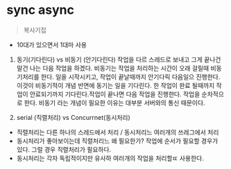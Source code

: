 # sync async

> 복사기집
- 10대가 있으면서 1대마 사용
1) 동기(기다린다)  vs 비동기 (안기다린다)
작업을 다르 스레드로 보내고 그게 끝나건 말건 나는 다음 작업을 하겠다. 
비동기는 작업을 처리하는 시간이 오래 걸릴때 비동기처리를 한다. 일을 시작시키고, 작업이 끝날때까지 안기다릭 다음일으 진행한다.  이것이 비동기적이 개념
반면에 동기는 일을 기다린다. 한 작업이 완료 될때까지 작업이 안료되기까지 기다린다.작업이 끝나면 다음 작업을 진행한다.  작업을 순차적으로 한다. 
비동기 라는 개념이 필요한 이유는 대부분 서버와의 통신 때문이다. 

2) serial (직렬처리) vs Concurrnet(동시처리)  
- 직렬처리는 다른 하나의 스레드에서 처리 / 동시처리느 여러개의 쓰레그에서 처리
- 동시처리가 좋아보이는데 직렬처리느 왜 필요한가? 작업에 순서가 필요할 경우가 있다. 그럴 경우 직렬처리가 필요하다.
- 동시처리는 각자 독립적이지만 유사하 여러개의 작업을 처리할ㄸ 사용한다. 
